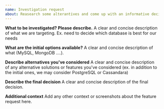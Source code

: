 ```yaml
---
name: Investigation request
about: Reasearch some alterantives and come up with an informative decision
---
```


**What to be investigated? Please describe.**
A clear and concise description of what we are targeting. Ex. need to decide which database is best for our needs

**What are the initial options available?**
A clear and concise description of what  (MySQL, MongoDB ....).

**Describe alternatives you've considered**
A clear and concise description of any alternative solutions or features you've considered (ex. in addition to the initial ones, we may consider PostgreSQL or Cassandara)

**Describe the final decision**
A clear and concise description of the final decision.

**Additional context**
Add any other context or screenshots about the feature request here.

